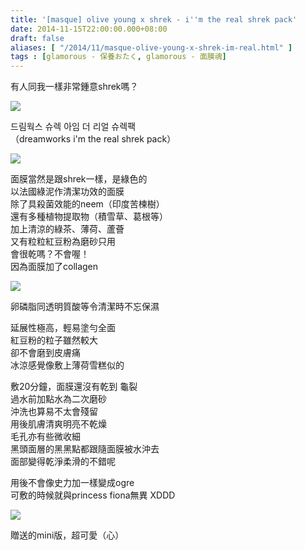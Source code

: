 ```yaml
---
title: '[masque] olive young x shrek - i''m the real shrek pack'
date: 2014-11-15T22:00:00.000+08:00
draft: false
aliases: [ "/2014/11/masque-olive-young-x-shrek-im-real.html" ]
tags : [glamorous - 保養おたく, glamorous - 面膜魂]
---
```


有人同我一樣非常鍾意shrek嗎？

![](/images/oliveyoungshrek.jpg)

드림웍스 슈렉 아임 더 리얼 슈렉팩  
（dreamworks i'm the real shrek pack）  

![](/images/oliveyoungshrek1.jpg)

面膜當然是跟shrek一樣，是綠色的  
以法國綠泥作清潔功效的面膜  
除了具殺菌效能的neem（印度苦楝樹）  
還有多種植物提取物（積雪草、葛根等）  
加上清涼的綠茶、薄荷、蘆薈  
又有粒粒紅豆粉為磨砂只用  
會很乾嗎？不會喔！  
因為面膜加了collagen  

![](/images/oliveyoungshrek2.jpg)

卵磷脂同透明質酸等令清潔時不忘保濕  
  
延展性極高，輕易塗勻全面  
紅豆粉的粒子雖然較大  
卻不會磨到皮膚痛  
冰涼感覺像敷上薄荷雪糕似的  
  
敷20分鐘，面膜還沒有乾到 龜裂  
過水前加點水為二次磨砂  
沖洗也算易不太會殘留  
用後肌膚清爽明亮不乾燥  
毛孔亦有些微收細  
黑頭面層的黑黑點都跟隨面膜被水沖去  
面部變得乾淨柔滑的不錯呢  
  
  
用後不會像史力加一樣變成ogre  
可敷的時候就與princess fiona無異 XDDD  

![](/images/oliveyoungshrek3.jpg)

贈送的mini版，超可愛（心）
